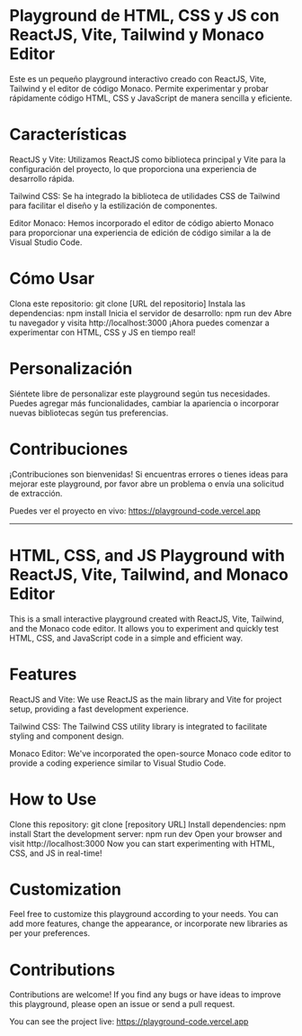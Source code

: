 # Playground de HTML, CSS y JS con ReactJS, Vite, Tailwind y Monaco Editor

Este es un pequeño playground interactivo creado con ReactJS, Vite, Tailwind y el editor de código Monaco. Permite experimentar y probar rápidamente código HTML, CSS y JavaScript de manera sencilla y eficiente.

# Características
ReactJS y Vite: Utilizamos ReactJS como biblioteca principal y Vite para la configuración del proyecto, lo que proporciona una experiencia de desarrollo rápida.

Tailwind CSS: Se ha integrado la biblioteca de utilidades CSS de Tailwind para facilitar el diseño y la estilización de componentes.

Editor Monaco: Hemos incorporado el editor de código abierto Monaco para proporcionar una experiencia de edición de código similar a la de Visual Studio Code.

# Cómo Usar
Clona este repositorio: git clone [URL del repositorio]
Instala las dependencias: npm install
Inicia el servidor de desarrollo: npm run dev
Abre tu navegador y visita http://localhost:3000
¡Ahora puedes comenzar a experimentar con HTML, CSS y JS en tiempo real!

# Personalización
Siéntete libre de personalizar este playground según tus necesidades. Puedes agregar más funcionalidades, cambiar la apariencia o incorporar nuevas bibliotecas según tus preferencias.

# Contribuciones
¡Contribuciones son bienvenidas! Si encuentras errores o tienes ideas para mejorar este playground, por favor abre un problema o envía una solicitud de extracción.

Puedes ver el proyecto en vivo: https://playground-code.vercel.app

------------------------------------------------

# HTML, CSS, and JS Playground with ReactJS, Vite, Tailwind, and Monaco Editor
This is a small interactive playground created with ReactJS, Vite, Tailwind, and the Monaco code editor. It allows you to experiment and quickly test HTML, CSS, and JavaScript code in a simple and efficient way.

# Features
ReactJS and Vite: We use ReactJS as the main library and Vite for project setup, providing a fast development experience.

Tailwind CSS: The Tailwind CSS utility library is integrated to facilitate styling and component design.

Monaco Editor: We've incorporated the open-source Monaco code editor to provide a coding experience similar to Visual Studio Code.

# How to Use
Clone this repository: git clone [repository URL]
Install dependencies: npm install
Start the development server: npm run dev
Open your browser and visit http://localhost:3000
Now you can start experimenting with HTML, CSS, and JS in real-time!

# Customization
Feel free to customize this playground according to your needs. You can add more features, change the appearance, or incorporate new libraries as per your preferences.

# Contributions
Contributions are welcome! If you find any bugs or have ideas to improve this playground, please open an issue or send a pull request.

You can see the project live: https://playground-code.vercel.app
